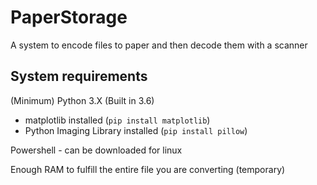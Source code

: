# PaperStorage

A system to encode files to paper and then decode them with a scanner

## System requirements
(Minimum)
Python 3.X (Built in 3.6)
 - matplotlib installed (`pip install matplotlib`)
 - Python Imaging Library installed (`pip install pillow`)

Powershell - can be downloaded for linux

Enough RAM to fulfill the entire file you are converting (temporary)
